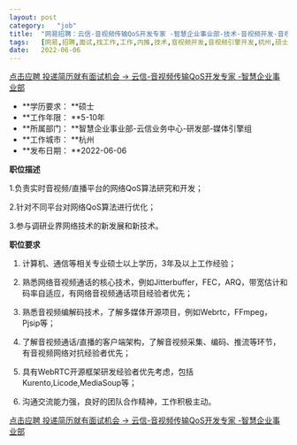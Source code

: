 ```yaml
---
layout:	post
category:	"job"
title:	"网易招聘：云信-音视频传输QoS开发专家 -智慧企业事业部-技术-音视频开发-音视频引擎开发-杭州硕士5-10年"
tags:	[网易,招聘,面试,找工作,工作,内推,技术,音视频开发,音视频引擎开发,杭州,硕士,5-10年]
date:	2022-06-06
---
```


[点击应聘 投递简历就有面试机会 ->  云信-音视频传输QoS开发专家 -智慧企业事业部](http://mobile.bole.netease.com/bole/boleDetail?id=19377&employeeId=346f03c3cda5f04c&key=all)



- **学历要求： **硕士
- **工作年限： **5-10年
- **所属部门： **智慧企业事业部-云信业务中心-研发部-媒体引擎组
- **工作城市： **杭州
- **发布日期： **2022-06-06



**职位描述**

1.负责实时音视频/直播平台的网络QoS算法研究和开发； 

2.针对不同平台对网络QoS算法进行优化； 

3.参与调研业界网络技术的新发展和新技术。







**职位要求**

1. 计算机、通信等相关专业硕士以上学历，3年及以上工作经验； 

2. 熟悉网络音视频通话的核心技术，例如Jitterbuffer，FEC，ARQ，带宽估计和码率自适应，有网络音视频通话项目经验者优先； 

3. 熟悉音视频编解码技术，了解多媒体开源项目，例如Webrtc，FFmpeg，Pjsip等； 

4. 了解音视频通话/直播的客户端架构，了解音视频采集、编码、推流等环节，有音视频网络对抗经验者优先； 

5. 具有WebRTC开源框架研发经验者优先考虑，包括Kurento,Licode,MediaSoup等；

6. 沟通交流能力强，良好的团队合作精神，工作积极主动。





[点击应聘 投递简历就有面试机会 ->  云信-音视频传输QoS开发专家 -智慧企业事业部](http://mobile.bole.netease.com/bole/boleDetail?id=19377&employeeId=346f03c3cda5f04c&key=all)